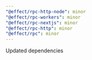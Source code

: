```yaml
---
"@effect/rpc-http-node": minor
"@effect/rpc-workers": minor
"@effect/rpc-nextjs": minor
"@effect/rpc-http": minor
"@effect/rpc": minor
---
```


Updated dependencies
